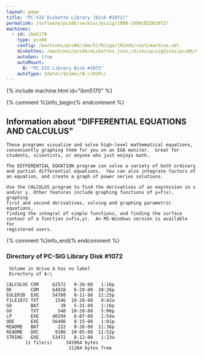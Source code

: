 ```yaml
---
layout: page
title: "PC-SIG Diskette Library (Disk #1072)"
permalink: /software/pcx86/sw/misc/pcsig/1000-1999/DISK1072/
machines:
  - id: ibm5170
    type: pcx86
    config: /machines/pcx86/ibm/5170/cga/1024kb/rev3/machine.xml
    diskettes: /machines/pcx86/diskettes.json,/disks/pcsigdisks/pcx86/diskettes.json
    autoGen: true
    autoMount:
      B: "PC-SIG Library Disk #1072"
    autoType: $date\r$time\rB:\rDIR\r
---
```


{% include machine.html id="ibm5170" %}

{% comment %}info_begin{% endcomment %}

## Information about "DIFFERENTIAL EQUATIONS AND CALCULUS"

    These programs visualize and solve high-level mathematical equations,
    conveniently graphing them for you on an EGA monitor.  Great for
    students, scientists, or anyone who just enjoys math.
    
    The DIFFERENTIAL EQUATION program can solve a variety of both ordinary
    and partial differential equations.  You can also integrate factors of
    an equation, and create a graph of power series solutions.
    
    Use the CALCULUS program to find the derivatives of an expression in x
    and/or y. Other features include graphing functions of y=f(x), graphing
    first and second derivatives, solving and graphing parametric
    equations,
    finding the integral of simple functions, and finding the surface
    contour of a function z=f(x,y).  An MS-Windows version is available for
    registered users.
{% comment %}info_end{% endcomment %}


### Directory of PC-SIG Library Disk #1072

     Volume in drive A has no label
     Directory of A:\

    CALCULUS COM     62572   9-26-88   1:16p
    DE       COM     64928   6-28-88  10:26p
    EULER3D  EXE     54760   8-11-88  11:25p
    FILE1072 TXT      1546  10-28-88   9:42a
    GO       BAT        38   5-31-88   1:16p
    GO       TXT       540  10-20-88   5:06p
    LP       EXE     40294   6-07-88   1:54a
    ODE      EXE     56486   8-15-88   1:01p
    README   BAT       222   9-26-88  11:36p
    README   DOC      9106  10-05-88  11:52p
    STRING   EXE     53472   8-12-88   1:23a
           11 file(s)     343964 bytes
                           11264 bytes free
